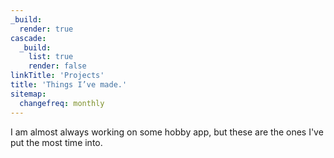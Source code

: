 ```yaml
---
_build:
  render: true
cascade:
  _build:
    list: true
    render: false
linkTitle: 'Projects'
title: 'Things I’ve made.'
sitemap:
  changefreq: monthly
---
```


I am almost always working on some hobby app, but these are the ones I've put the most time into.
